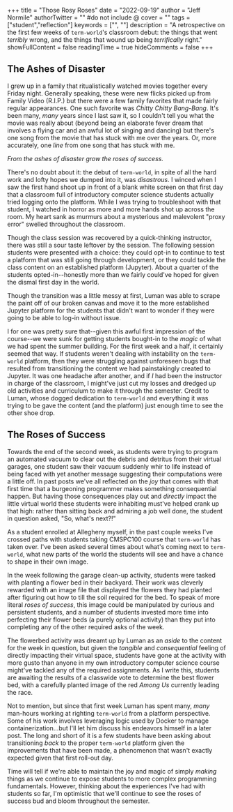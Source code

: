 +++
title = "Those Rosy Roses"
date = "2022-09-19"
author = "Jeff Normile"
authorTwitter = "" #do not include @
cover = ""
tags = ["student","reflection"]
keywords = ["", ""]
description = "A retrospective on the first few weeks of `term-world`'s classroom debut: the things that went
*terribly* wrong, and the things that wound up being *terrifically* right."
showFullContent = false
readingTime = true
hideComments = false
+++

## The Ashes of Disaster

I grew up in a family that ritualistically watched movies together every Friday night. Generally speaking,
these were new flicks picked up from Family Video (R.I.P.) but there were a few family favorites that
made fairly regular appearances. One such favorite was *Chitty Chitty Bang-Bang*. It's been many, *many*
years since I last saw it, so I couldn't tell you what the movie was really about (beyond being an
elaborate fever dream that involves a flying car and an awful lot of singing and dancing) but there's one
song from the movie that has stuck with me over the years. Or, more accurately, one *line* from one
song that has stuck with me.

*From the ashes of disaster grow the roses of success.*

There's no doubt about it: the debut of `term-world`, in spite of all the hard work and lofty hopes we
dumped into it, was *disastrous*. I winced when I saw the first hand shoot up in front of a
blank white screen on that first day that a classroom full of introductory computer science students
actually tried logging onto the platform. While I was trying to troubleshoot with that student, I watched
in horror as more and more hands shot up across the room. My heart sank as murmurs about a mysterious
and malevolent "proxy error" swelled throughout the classroom.

Though the class session was recovered by a quick-thinking instructor, there was still a sour taste leftover
by the session. The following session students were presented with a choice: they could opt-in to continue
to test a platform that was still going through development, or they could tackle the class content
on an established platform (Jupyter). About a quarter of the students opted-in--honestly more than we
fairly could've hoped for given the dismal first day in the world.

Though the transition was a little messy at first, Luman was able to scrape the paint off of our broken
canvas and move it to the more established Jupyter platform for the students that didn't want to wonder
if they were going to be able to log-in without issue.

I for one was pretty sure that--given this awful first impression of the course--we were sunk for getting
students bought-in to the *magic* of what we had spent the summer building. For the first week and a half,
it certainly seemed that way. If students weren't dealing with instability on the `term-world` platform,
then they were struggling against unforeseen bugs that resulted from transitioning the content we had
painstakingly created to Jupyter. It was one headache after another, and if *I* had been the instructor
in charge of the classroom, I might've just cut my losses and dredged up old activities and curriculum
to make it through the semester. Credit to Luman, whose dogged dedication to `term-world` and everything
it was trying to be gave the content (and the platform) just enough time to see the other shoe drop.

## The Roses of Success

Towards the end of the second week, as students were trying to program an automated vacuum to clear out
the debris and detritus from their virtual garages, one student saw their vacuum suddenly whir to life
instead of being faced with yet another message suggesting their computations were a little off. 
In past posts we've all reflected on the *joy* that comes with that first time that a burgeoning
programmer makes something consequential happen. But having those consequences play out and *directly*
impact the little virtual world these students were inhabiting must've helped crank up that high:
rather than sitting back and admiring a job well done, the student in question asked, "So, what's next?!"

As a student enrolled at Allegheny myself, in the past couple weeks I've crossed paths with students
taking CMSPC100 course that `term-world` has taken over. I've been asked several times about what's
coming next to `term-world`, what new parts of the world the students will see and have a chance to
shape in their own image.

In the week following the garage clean-up activity, students were tasked with planting a flower bed
in their backyard. Their work was cleverly rewarded with an image file that displayed the flowers
they had planted after figuring out how to till the soil required for the bed. To speak of more literal
*roses of success*, this image could be manipulated by curious and persistent students, and a number of
students invested more time into perfecting their flower beds (a purely optional activity) than they put
into completing any of the other required asks of the week.

The flowerbed activity was dreamt up by Luman as an *aside* to the content for the week in question,
but given the *tangible* and *consequential* feeling of directly impacting their virtual space, students
have gone at the activity with more gusto than anyone in my own introductory computer science course
might've tackled any of the required assignments. As I write this, students are awaiting the results of a
classwide vote to determine the best flower bed, with a carefully planted image of the red *Among Us*
currently leading the race.

Not to mention, but since that first week Luman has spent many, *many* man-hours working at righting
`term-world` from a platform perspective. Some of his work involves leveraging logic used by Docker
to manage containerization...but I'll let him discuss his endeavors himself in a later post. The long
and short of it is a few students have been asking about transitioning *back* to the proper `term-world`
platform given the improvements that have been made, a phenomenon that wasn't exactly expected given
that first roll-out day.

Time will tell if we're able to maintain the joy and magic of simply *making* things as we continue
to expose students to more complex programming fundamentals. However, thinking about the experiences
I've had with students so far, I'm optimistic that we'll continue to see the roses of success bud
and bloom throughout the semester.